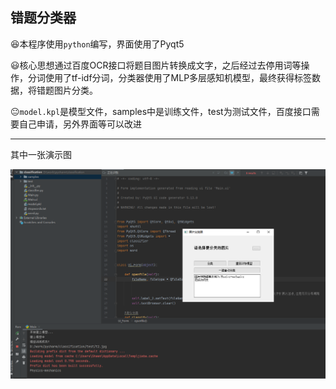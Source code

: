 ## 错题分类器

:satisfied:本程序使用`python`编写，界面使用了Pyqt5

:smiley:核心思想通过百度OCR接口将题目图片转换成文字，之后经过去停用词等操作，分词使用了tf-idf分词，分类器使用了MLP多层感知机模型，最终获得标签数据，将错题图片分类。

:neutral_face:`model.kpl`是模型文件，samples中是训练文件，test为测试文件，百度接口需要自己申请，另外界面等可以改进

-----

其中一张演示图

![演示图](result.png)

